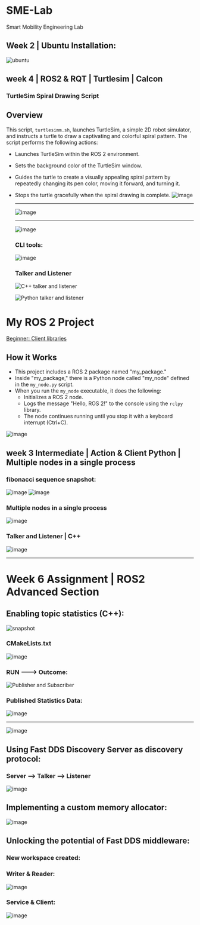 # SME-Lab
Smart Mobility Engineering Lab

## Week 2 | Ubuntu Installation:
![ubuntu](https://github.com/Jamshid-Ganiev/SME-Lab/assets/84252587/c46a9103-bd95-4a68-93a9-0c072cbbf81d)

## week 4 | ROS2 & RQT | Turtlesim | Calcon
### TurtleSim Spiral Drawing Script
## Overview

This script, `turtlesimm.sh`, launches TurtleSim, a simple 2D robot simulator, and instructs a turtle to draw a captivating and colorful spiral pattern. 
The script performs the following actions:

- Launches TurtleSim within the ROS 2 environment.
- Sets the background color of the TurtleSim window.
- Guides the turtle to create a visually appealing spiral pattern by repeatedly changing its pen color, moving it forward, and turning it.
- Stops the turtle gracefully when the spiral drawing is complete.
  ![image](https://github.com/Jamshid-Ganiev/SME-Lab/assets/84252587/341402c6-ed27-4afc-8b6b-50d9f37a5c65)
  <hr/>
  
  ![image](https://github.com/Jamshid-Ganiev/SME-Lab/assets/84252587/712fced8-59a6-4faa-ba66-bb675cb8e0a8)
  <hr/>

  ![image](https://github.com/Jamshid-Ganiev/SME-Lab/assets/84252587/0ab2bfd5-7e16-45d2-94f8-882ac68e236e)

  ### CLI tools:

  ![image](https://github.com/Jamshid-Ganiev/SME-Lab/assets/84252587/c84aebf5-f8be-432d-8cd5-5b522bea2b14)

  ### Talker and Listener 
  ![C++ talker and listener](https://github.com/Jamshid-Ganiev/SME-Lab/assets/84252587/050ed2b5-a722-4bb6-92db-ca7ce5e7305d)

  ![Python talker and listener](https://github.com/Jamshid-Ganiev/SME-Lab/assets/84252587/0faf70e4-7816-4026-a4a7-0052e57ee667)





# My ROS 2 Project

[Beginner: Client libraries](https://github.com/Jamshid-Ganiev/SME-Lab/tree/main/week-4-homework/ros2_ws)

## How it Works
- This project includes a ROS 2 package named "my_package."
- Inside "my_package," there is a Python node called "my_node" defined in the `my_node.py` script.
- When you run the `my_node` executable, it does the following:
  - Initializes a ROS 2 node.
  - Logs the message "Hello, ROS 2!" to the console using the `rclpy` library.
  - The node continues running until you stop it with a keyboard interrupt (Ctrl+C).

![image](https://github.com/Jamshid-Ganiev/SME-Lab/assets/84252587/53dc0b59-c1fb-4a89-b6e8-a66659354d77)


## week 3 Intermediate | Action & Client Python | Multiple nodes in a single process
### fibonacci sequence snapshot:
![image](https://github.com/Jamshid-Ganiev/SME-Lab/assets/84252587/d5d9cf43-d2e8-4187-b994-d8d9026cdb34)
![image](https://github.com/Jamshid-Ganiev/SME-Lab/assets/84252587/264c61c2-c3be-4c72-aa2b-34e2868dab0c)

### Multiple nodes in a single process
![image](https://github.com/Jamshid-Ganiev/SME-Lab/assets/84252587/04756a9a-b14d-4bcc-9fa3-1d17e672c831)

### Talker and Listener | C++
![image](https://github.com/Jamshid-Ganiev/SME-Lab/assets/84252587/788bfe31-d387-4da1-be7b-4d2c1a64430f)

<hr/>

# Week 6 Assignment | ROS2 Advanced Section
## Enabling topic statistics (C++):
![snapshot](https://github.com/Jamshid-Ganiev/SME-Lab/assets/84252587/88a2359f-f1b2-4631-b298-f0eb59748aaa)

### CMakeLists.txt

![image](https://github.com/Jamshid-Ganiev/SME-Lab/assets/84252587/04dcfa45-cc5f-447f-be58-98fcb75e75c7)

### RUN ---> Outcome:

![Publisher and Subscriber](https://github.com/Jamshid-Ganiev/SME-Lab/assets/84252587/89edbb77-d9d2-4db9-96f5-d6c072213298)

### Published Statistics Data:
![image](https://github.com/Jamshid-Ganiev/SME-Lab/assets/84252587/9fb7c9a2-452b-418c-9bab-3def2c96ec1a)

---------------------------------------------

![image](https://github.com/Jamshid-Ganiev/SME-Lab/assets/84252587/33fbc8bc-1563-4733-93e3-eff57f36fed9)

## Using Fast DDS Discovery Server as discovery protocol:

### Server --> Talker --> Listener

![image](https://github.com/Jamshid-Ganiev/SME-Lab/assets/84252587/3127db76-be74-4eb9-b64e-de20d893b9fb)

## Implementing a custom memory allocator:

![image](https://github.com/Jamshid-Ganiev/SME-Lab/assets/84252587/7a1030ed-5be0-497c-b0f8-b1244f1bda3e)

## Unlocking the potential of Fast DDS middleware:

### New workspace created:

### Writer & Reader:

![image](https://github.com/Jamshid-Ganiev/SME-Lab/assets/84252587/e46c8c85-4545-4270-ace4-83bed8d2b2c8)

### Service & Client:

![image](https://github.com/Jamshid-Ganiev/SME-Lab/assets/84252587/5d45d0b6-41f8-4ff2-a628-ac182978f8e5)








